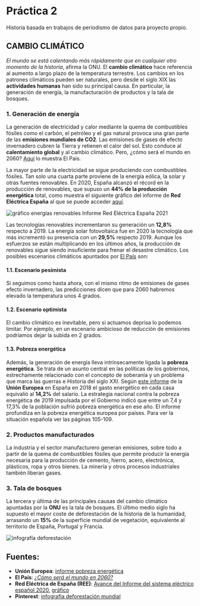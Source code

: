 # Práctica 2 
Historia basada en trabajos de periodismo de datos para proyecto propio. 

## CAMBIO CLIMÁTICO
*El mundo se está calentando más rápidamente que en cualquier otro momento de la historia*, afirma la ONU. El **cambio climático** hace referencia al aumento a largo plazo de la temperatura terrestre. Los cambios en los patrones climáticos pueden ser naturales, pero desde el siglo XIX las **actividades humanas** han sido su principal causa. En particular, la generación de energía, la manufacturación de productos y la tala de bosques.

### 1. Generación de energía
La generación de electricidad y calor mediante la quema de combustibles fósiles como el carbón, el petróleo y el gas natural provoca una gran parte de las **emisiones mundiales de CO2**. Las emisiones de gases de efecto invernadero cubren la Tierra y retienen el calor del sol. Esto conduce al **calentamiento global** y al cambio climático. Pero, ¿cómo será el mundo en 2060? [Aquí](https://elpais.com/clima-y-medio-ambiente/cambio-climatico/2021-11-07/como-sera-2060-el-mapa-con-nuestros-posibles-futuros-climaticos.html) lo muestra El País.

La mayor parte de la electricidad se sigue produciendo con combustibles fósiles. Tan solo una cuarta parte proviene de la energía eólica, la solar y otras fuentes renovables. En 2020, España alcanzó el récord en la producción de renovables, que supuso un **44% de la producción energética** total, como muestra el siguiente gráfico del informe de **Red Eléctrica España** al que se puede acceder [aquí](https://www.ree.es/es/datos/publicaciones/informe-anual-sistema/avance-del-informe-del-sistema-electrico-espanol-2020).

![gráfico energías renovables Informe Red Eléctrica España 2021](https://www.energias-renovables.com/ficheroenergias/fotos/agenda/original/c/coberturadelademanda2020.jpg)

Las tecnologías renovables incrementaron su generación un **12,8%** respecto a 2019. La energía solar fotovoltaica fue en 2020 la tecnología que más incrementó su presencia con un **29,5%** respecto 2019. Aunque los esfuerzos se están multiplicando en los últimos años, la producción de renovables sigue siendo insuficiente para frenar el desastre climático. Los posibles escenarios climáticos apuntados por [El País](https://elpais.com/clima-y-medio-ambiente/cambio-climatico/2021-11-07/como-sera-2060-el-mapa-con-nuestros-posibles-futuros-climaticos.html) son:

#### 1.1. Escenario pesimista
Si seguimos como hasta ahora, con el mismo ritmo de emisiones de gases efecto invernadero, las predicciones dicen que para 2060 habremos elevado la temperatura unos 4 grados.

#### 1.2. Escenario optimista 
El cambio climático es inevitable, pero si actuamos deprisa lo podemos limitar. Por ejemplo, en un escenario ambicioso de reducción de emisiones podríamos dejar la subida en 2 grados.

#### 1.3. Pobreza energética
Además, la generación de energía lleva intrínsecamente ligada la **pobreza energética**. Se trata de un asunto central en las políticas de los gobiernos, estrechamente relacionado con el concepto de soberanía y un problema que marca las guerras e Historia del siglo XXI. Según [este informe](https://op.europa.eu/en/publication-detail/-/publication/b9a25ba4-9ef6-11ea-9d2d-01aa75ed71a1/language-en?WT.mc_id=Searchresult&WT.ria_c=37085&WT.ria_f=3608&WT.ria_ev=search) de la **Unión Europea** en España en 2018 el gasto energético en cada casa equivalió al **14,2%** del salario. La estrategia nacional contra la pobreza energética de 2019 impulsada por el Gobierno indicó que entre un 7,4 y 17,3% de la población sufrió pobreza energética en ese año. El informe profundiza en la pobreza energética europea por países. Para ver la situación española ver las páginas 105-109.

### 2. Productos manufacturados 
La industria y el sector manufacturero generan emisiones, sobre todo a partir de la quema de combustibles fósiles que permite producir la energía necesaria para la producción de cemento, hierro, acero, electrónica, plásticos, ropa y otros bienes. La minería y otros procesos industriales también liberan gases.

### 3. Tala de bosques
La tercera y última de las principales causas del cambio climático apuntadas por la **ONU** es la tala de bosques. El último medio siglo ha supuesto el mayor coste de deforestación de la historia de la humanidad, arrasando un **15%** de la superficie mundial de vegetación, equivalente al territorio de España, Portugal y Francia.

![infografía deforestación](https://i.pinimg.com/564x/39/a1/1d/39a11ddcc1817b1fbeffbf2ef7819b5e.jpg)

## Fuentes:
- **Unión Europea**: [informe pobreza energética](https://op.europa.eu/en/publication-detail/-/publication/b9a25ba4-9ef6-11ea-9d2d-01aa75ed71a1/language-)
- **El País**: [*¿Cómo será el mundo en 2060?*](https://elpais.com/clima-y-medio-ambiente/cambio-climatico/2021-11-07/como-sera-2060-el-mapa-con-nuestros-posibles-futuros-climaticos.html)
- **Red Eléctrica de España (REE)**: [Avance del Informe del sistema eléctrico español 2020](https://www.ree.es/es/datos/publicaciones/informe-anual-sistema/avance-del-informe-del-sistema-electrico-espanol-2020), [gráfico](https://www.energias-renovables.com/ficheroenergias/fotos/agenda/original/c/coberturadelademanda2020.jpg)
- **Pinterest**: [infografía deforestación mundial](https://www.pinterest.es/pin/551550285597167657/)
